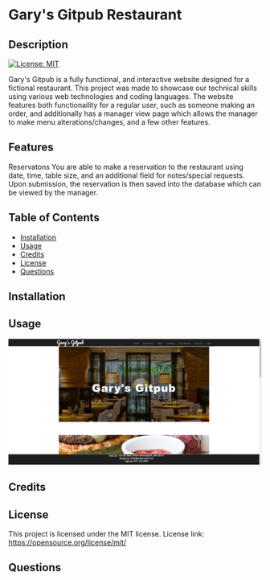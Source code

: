  # Gary's Gitpub Restaurant

## Description

[![License: MIT](https://img.shields.io/badge/License-MIT-yellow.svg)](https://opensource.org/licenses/MIT)

Gary's Gitpub is a fully functional, and interactive website designed for a fictional restaurant. This project was made to showcase our technical skills using various web technologies and coding languages. The website features both functionaility for a regular user, such as someone making an order, and additionally has a manager view page which allows the manager to make menu alterations/changes, and a few other features. 

## Features
Reservatons You are able to make a reservation to the restaurant using date, time, table size, and an additional field for notes/special requests. Upon submission, the reservation is then saved into the database which can be viewed by the manager.

## Table of Contents

- [Installation](#installation)
- [Usage](#usage)
- [Credits](#credits)
- [License](#license)
- [Questions](#questions)

## Installation



## Usage


![Example Image of the site](./public/images/README-Images/frontPage.png)

## Credits



## License

This project is licensed under the MIT license. License link: https://opensource.org/license/mit/

## Questions


